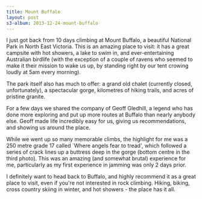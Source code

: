 ```yaml
---
title: Mount Buffalo
layout: post
s3-album: 2013-12-24-mount-buffalo
---
```


I just got back from 10 days climbing at Mount Buffalo, a beautiful
National Park in North East Victoria.  This is an amazing place to visit: it
has a great campsite with hot showers, a lake to swim in, and
ever-entertaining Australian birdlife (with the exception of a couple of
ravens who seemed to make it their mission to wake us up, by standing right by
our tent crowing loudly at 5am every morning).


The park itself also has much to offer: a grand old chalet (currently
closed, unfortunately), a spectacular gorge, kilometres of hiking trails, and
acres of pristine granite.


For a few days we shared the company of Geoff Gledhill, a legend who has
done more exploring and put up more routes at Buffalo than nearly anybody
else.  Geoff made life incredibly easy for us, giving us recommendations, and
showing us around the place.


While we went up so many memorable climbs, the highlight for me was a 250
metre grade 17 called `Where angels fear to tread', which followed a series of
crack lines up a buttress deep in the gorge (bottom centre in the third
photo).  This was an amazing (and somewhat brutal) experience for me,
particularly as my first experience in jamming was only 2 days prior.


I definitely want to head back to Buffalo, and highly recommend it as a
great place to visit, even if you're not interested in rock climbing.  Hiking,
biking, cross country skiing in winter, and hot showers - the place has it
all.
